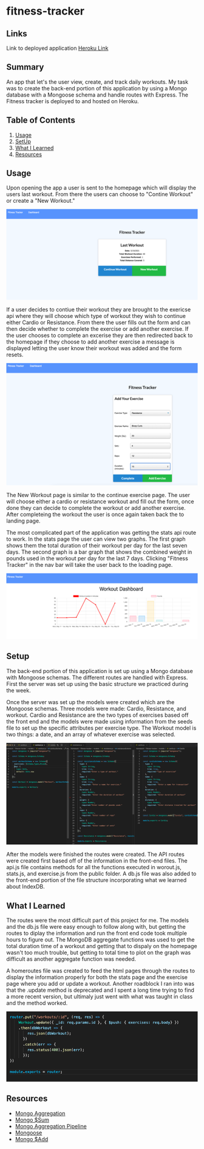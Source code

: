 # fitness-tracker


## Links
Link to deployed application [Heroku Link](https://infinite-citadel-09071.herokuapp.com/?id=60a958f300df780015c89196)

## Summary
An app that let's the user view, create, and track daily workouts. My task was to create the back-end portion of this application by using a Mongo database with a Mongoose schema and handle routes with Express. The Fitness tracker is deployed to and hosted on Heroku. 

## Table of Contents
1. [Usage](#usage)
2. [SetUp](#setup)
3. [What I Learned](#what-i-learned)
4. [Resources](#resources)

## Usage
Upon opening the app a user is sent to the homepage which will display the users last workout. From there the users can choose to "Contine Workout" or create a "New Workout."  

![Picture of the homepage view](pictures/landing-screen.png)

If a user decides to contiue their workout they are brought to the exericse api where they will choose which type of workout they wish to continue either Cardio or Resistance. From there the user fills out the form and can then decide whether to complete the exercise or add another exercise. If the user chooses to complete an excerise they are then redirected back to the homepage if they choose to add another exercise a message is displayed letting the user know their workout was added and the form resets. 

![Picture of the homepage view](pictures/add-exercise.png)

The New Workout page is similar to the continue exercise page. The user will choose either a cardio or resistance workout and fill out the form, once done they can decide to complete the workout or add another exercise. After completeing the workout the user is once again taken back the to landing page. 

The most complicated part of the application was getting the stats api route to work. In the stats page the user can view two graphs. The first graph shows them the total duration of their workout per day for the last seven days. The second graph is a bar graph that shows the combined weight in pounds used in the workout per day for the last 7 days. Clicking "Fitness Tracker" in the nav bar will take the user back to the loading page.  

![Picture of the homepage view](pictures/graphs.png)

## Setup
The back-end portion of this application is set up using a Mongo database with Mongoose schemas. The different routes are handled with Express. First the server was set up using the basic structure we practiced during the week. 

Once the server was set up the models were created which are the Mongoose schemas. Three models were made: Cardio, Resistance, and workout. Cardio and Resistance are the two types of exercises based off the front end and the models were made using information from the seeds file to set up the specific attributes per exercise type. The Workout model is two things: a date, and an array of whatever exercise was selected. 

![Models created](pictures/models.png)


After the models were finished the routes were created. The API routes were created first based off of the information in the front-end files. The api.js file contains methods for all the functions executed in worout.js, stats.js, and exercise.js from the public folder. A db.js file was also added to the front-end portion of the file structure incorporating what we learned about IndexDB. 

## What I Learned
The routes were the most difficult part of this project for me. The models and the db.js file were easy enough to follow along with, but getting the routes to diplay the information and run the front end code took multiple hours to figure out. The MongoDB aggregate functions was used to get the total duration time of a workout and getting that to dispaly on the homepage wasn't too much trouble, but getting to total time to plot on the graph was difficult as another aggregate function was needed. 

A homeroutes file was created to feed the html pages through the routes to display the information properly for both the stats page and the exercise page where you add or update a workout. Another roadblock I ran into was that the .update method is deprecated and I spent a long time trying to find a more recent version, but ultimaly just went with what was taught in class and the method worked. 

![Delete code](pictures/dep-update.png)

## Resources
* [Mongo Aggregation](https://docs.mongodb.com/manual/aggregation/)
* [Mongo $Sum](https://docs.mongodb.com/manual/reference/operator/aggregation/sum/)
* [Mongo Aggregation Pipeline](https://docs.mongodb.com/manual/meta/aggregation-quick-reference/#std-label-aggregation-expressions)
* [Mongoose](https://mongoosejs.com/docs/2.7.x/docs/updating-documents.html) 
* [Mongo $Add](https://docs.mongodb.com/manual/reference/operator/aggregation/addFields/) 